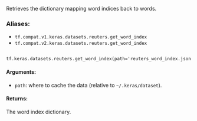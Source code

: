 Retrieves the dictionary mapping word indices back to words.
### Aliases:
- `tf.compat.v1.keras.datasets.reuters.get_word_index`
- `tf.compat.v2.keras.datasets.reuters.get_word_index`

```
 tf.keras.datasets.reuters.get_word_index(path='reuters_word_index.json')
```
#### Arguments:
- `path`: where to cache the data (relative to `~/.keras/dataset`).
#### Returns:
The word index dictionary.
